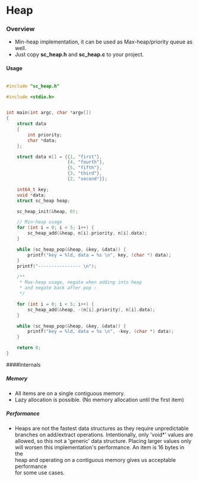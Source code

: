 # Heap

### Overview 

- Min-heap implementation, it can be used as Max-heap/priority queue as well.
- Just copy <b>sc_heap.h</b> and <b>sc_heap.c</b> to your project.

#### Usage


```c

#include "sc_heap.h"

#include <stdio.h>


int main(int argc, char *argv[])
{
    struct data
    {
        int priority;
        char *data;
    };

    struct data n[] = {{1, "first"},
                       {4, "fourth"},
                       {5, "fifth"},
                       {3, "third"},
                       {2, "second"}};

    int64_t key;
    void *data;
    struct sc_heap heap;

    sc_heap_init(&heap, 0);

    // Min-heap usage
    for (int i = 0; i < 5; i++) {
        sc_heap_add(&heap, n[i].priority, n[i].data);
    }

    while (sc_heap_pop(&heap, &key, &data)) {
        printf("key = %ld, data = %s \n", key, (char *) data);
    }
    printf("---------------- \n");

    /**
     * Max-heap usage, negate when adding into heap
     * and negate back after pop :
     */

    for (int i = 0; i < 5; i++) {
        sc_heap_add(&heap, -(n[i].priority), n[i].data);
    }

    while (sc_heap_pop(&heap, &key, &data)) {
        printf("key = %ld, data = %s \n", -key, (char *) data);
    }

    return 0;
}
```

####Internals
##### Memory

- All items are on a single contiguous memory.
- Lazy allocation is possible. (No memory allocation until the first item)

##### Performance

- Heaps are not the fastest data structures as they require unpredictable  
  branches on add/extract operations. Intentionally, only 'void*' values are  
  allowed, so this not a 'generic' data structure. Placing larger values only  
  will worsen this implementation's performance. An item is 16 bytes in the  
  heap and operating on a contiguous memory gives us acceptable performance  
  for some use cases.
